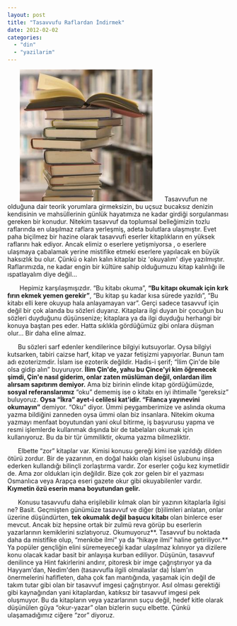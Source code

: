 ```yaml
---
layout: post
title: "Tasavvufu Raflardan İndirmek"
date: 2012-02-02
categories: 
  - "din"
  - "yazilarim"
---
```


       [![](/images/used-books.jpg "used-books")](http://suatatan.wordpress.com/wp-content/uploads/2012/02/used-books.jpg)       Tasavvufun ne olduğuna dair teorik yorumlara girmeksizin, bu uçsuz bucaksız denizin kendisinin ve mahsüllerinin günlük hayatımıza ne kadar girdiği sorgulanması gereken bir konudur. Nitekim tasavvuf da toplumsal belleğimizin tozlu raflarında en ulaşılmaz raflara yerleşmiş, adeta bulutlara ulaşmıştır. Evet paha biçilmez bir hazine olarak tasavvufi eserler kitaplıkların en yüksek raflarını hak ediyor. Ancak elimiz o eserlere yetişmiyorsa , o eserlere ulaşmaya çabalamak yerine mistifike etmeki eserlere yapılacak en büyük haksızlık bu olur. Çünkü o kalın kalın kitaplar biz 'okuyalım' diye yazılmıştır. Raflarımızda, ne kadar engin bir kültüre sahip olduğumuzu kitap kalınlığı ile ıspatlayalım diye değil...

       Hepimiz karşılaşmışızdır. “Bu kitabı okuma”, **“Bu kitapı okumak için kırk fırın ekmek yemen gerekir”**, “Bu kitap şu kadar kısa sürede yazıldı”, “Bu kitabı elli kere okuyup hala anlayamayan var”. Gerçi sadece tasavvuf için değil bir çok alanda bu sözleri duyarız. Kitaplara ilgi duyan bir çocuğun bu sözleri duyduğunu düşünsenize; kitaplara ya da ilgi duyduğu herhangi bir konuya baştan pes eder. Hatta sıklıkla gördüğümüz gibi onlara düşman olur... Bir daha eline almaz.

      Bu sözleri sarf edenler kendilerince bilgiyi kutsuyorlar. Oysa bilgiyi kutsarken, tabiri caizse harf, kitap ve yazar fetişizmi yapıyorlar. Bunun tam adı ezoterizmdir. İslam ise ezoterik değildir. Hadis-i şerif; “İlim Çin'de bile olsa gidip alın” buyuruyor. **İlim Çin'de, yahu bu Çince'yi kim öğrenecek şimdi, Çin'e nasıl giderim, onlar zaten müslüman değil, onlardan ilim alırsam sapıtırım demiyor.** Ama biz birinin elinde kitap gördüğümüzde, **sosyal referanslarımız** “oku” dememiş ise o kitabı en iyi ihtimalle “gereksiz” buluyoruz. **Oysa “İkra” ayet-i celilesi kat'idir. “Filanca yayınevini okumayın”** demiyor. “Oku” diyor. Ümmi peygamberimize ve aslında okuma yazma bildiğini zanneden oysa ümmi olan biz insanlara. Nitekim okuma yazmayı menfaat boyutundan yani okul bitirme, iş başvurusu yapma ve resmi işlemlerde kullanmak dışında bir de tabelaları okumak için kullanıyoruz. Bu da bir tür ümmiliktir, okuma yazma bilmezliktir.

      Elbette “zor” kitaplar var. Kimisi konusu gereği kimi ise yazıldığı dilden ötürü zordur. Bir de yazarının, en doğal hakkı olan kişisel üslubunu inşa ederken kullandığı bilinçli zorlaştırma vardır. Zor eserler çoğu kez kıymetlidir de. Ama zor oldukları için değildir. Bize çok zor gelen bir el yazması Osmanlıca veya Arapça eseri gazete okur gibi okuyabilenler vardır. **Kıymetin özü eserin mana boyutundan gelir.**

      Konusu tasavvufu daha erişilebilir kılmak olan bir yazının kitaplarla ilgisi ne? Basit. Geçmişten günümüze tasavvuf ve diğer (b)ilimleri anlatan, onlar üzerine düşündürten, **tek okumalık değil başucu kitabı** olan binlerce eser mevcut. Ancak biz hepsine ortak bir zulmü reva görüp bu eserlerin yazarlarının kemiklerini sızlatıyoruz. Okumuyoruz**. Tasavvuf bu noktada daha da mistifike olup, “menkıbe ilmi” ya da “hikaye ilmi” haline getiriliyor.** Ya popüler gençliğin elini süremeyeceği kadar ulaşılmaz kılınıyor ya dizilere konu olacak kadar basit bir anlayışa kurban ediliyor. Düşünün, tasavvuf denilince ya Hint fakirlerini andırır, pitoresk bir imge çağrıştırıyor ya da Hayyam'dan, Nedim'den (tasavvufla ilgili olmalaslar da) İslam'ın önermelerini hafifleten, daha çok fan mantığında, yaşamak için değil de takım tutar gibi olan bir tasavvuf imgesi çağrıştırıyor. Asıl olması gerektiği gibi kaynağından yani kitaplardan, katıksız bir tasavvuf imgesi pek oluşmuyor. Bu da kitapların veya yazarlarının suçu değil, hedef kitle olarak düşünülen güya “okur-yazar” olan bizlerin suçu elbette. Çünkü ulaşamadığımız ciğere “zor” diyoruz.
